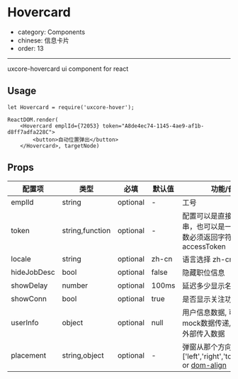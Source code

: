 # Hovercard

- category: Components
- chinese: 信息卡片
- order: 13

---

uxcore-hovercard ui component for react

## Usage
```
let Hovercard = require('uxcore-hover');

ReactDOM.render(
    <Hovercard emplId={72053} token="A8de4ec74-1145-4ae9-af1b-d8ff7adfa228C">
        <button>自动位置弹出</button>
    </Hovercard>, targetNode)
```

## Props

| 配置项 | 类型 | 必填 | 默认值 | 功能/备注 |
|---|---|---|---|---|
|emplId | string | optional | - | 工号|
|token | string,function | optional | - | 配置可以是直接token字符串，也可以是一个函数，函数必须返回字符串格式的accessToken|
|locale | string | optional | zh-cn | 语言选择 zh-cn,en可选|
|hideJobDesc | bool | optional | false | 隐藏职位信息|
|showDelay | number | optional| 100ms | 延迟多少显示名片|
|showConn | bool | optional | true | 是否显示关注功能区|
|userInfo | object | optional | null | 用户信息数据, 可以作为mock数据传递,也可以作为外部传入数据|
|placement | string,object | optional | - | 弹窗从那个方向弹出 ['left','right','top','bottom'] or [dom-align](https://github.com/yiminghe/dom-align)|
